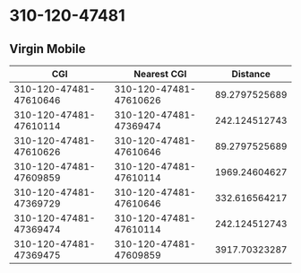 # 310-120-47481
## Virgin Mobile


| CGI | Nearest CGI | Distance |
|-----|-------------|----------|
| 310-120-47481-47610646 | 310-120-47481-47610626 | 89.2797525689 |
| 310-120-47481-47610114 | 310-120-47481-47369474 | 242.124512743 |
| 310-120-47481-47610626 | 310-120-47481-47610646 | 89.2797525689 |
| 310-120-47481-47609859 | 310-120-47481-47610114 | 1969.24604627 |
| 310-120-47481-47369729 | 310-120-47481-47610646 | 332.616564217 |
| 310-120-47481-47369474 | 310-120-47481-47610114 | 242.124512743 |
| 310-120-47481-47369475 | 310-120-47481-47609859 | 3917.70323287 |
